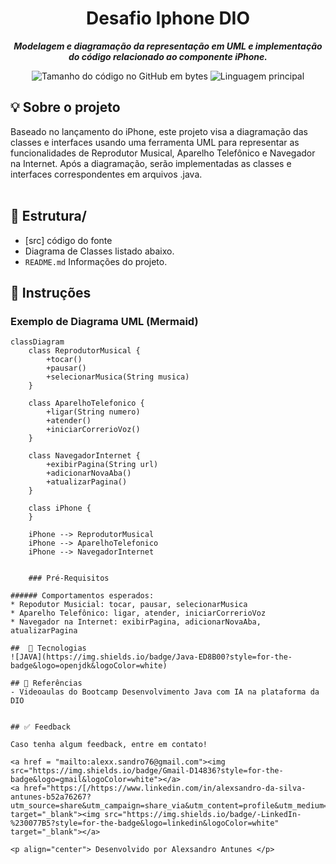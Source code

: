 <h1 align="center">
 Desafio Iphone DIO
</h1>

<p align="center">
	<b><i>
Modelagem e diagramação da representação em UML e implementação do código relacionado ao componente iPhone. 
  </i></b>
</p>

<p align="center">
	<img alt="Tamanho do código no GitHub em bytes" src="https://img.shields.io/github/languages/code-size/seu-usuario/seu-repositorio?color=6272a4" />
	<img alt="Linguagem principal" src="https://img.shields.io/github/languages/top/seu-usuario/seu-repositorio?color=6272a4"/>
</p>

## 💡 Sobre o projeto
Baseado no lançamento do iPhone, este projeto visa a diagramação das classes e interfaces usando uma ferramenta UML para representar as funcionalidades de Reprodutor Musical, Aparelho Telefônico e Navegador na Internet. Após a diagramação, serão implementadas as classes e interfaces correspondentes em arquivos .java.
 <br> <br>

## 📁 Estrutura/
- [src] código do fonte 
- Diagrama de Classes listado abaixo.
- ```README.md```  Informações do projeto.  
## 📍 Instruções 

### Exemplo de Diagrama UML (Mermaid)
```mermaid
classDiagram
    class ReprodutorMusical {
        +tocar()
        +pausar()
        +selecionarMusica(String musica)
    }

    class AparelhoTelefonico {
        +ligar(String numero)
        +atender()
        +iniciarCorrerioVoz()
    }

    class NavegadorInternet {
        +exibirPagina(String url)
        +adicionarNovaAba()
        +atualizarPagina()
    }

    class iPhone {
    }

    iPhone --> ReprodutorMusical
    iPhone --> AparelhoTelefonico
    iPhone --> NavegadorInternet


    ### Pré-Requisitos

###### Comportamentos esperados:
* Repodutor Musicial: tocar, pausar, selecionarMusica
* Aparelho Telefônico: ligar, atender, iniciarCorrerioVoz
* Navegador na Internet: exibirPagina, adicionarNovaAba, atualizarPagina

##  🔧 Tecnologias
![JAVA](https://img.shields.io/badge/Java-ED8B00?style=for-the-badge&logo=openjdk&logoColor=white)
  
## 🔗 Referências
- Videoaulas do Bootcamp Desenvolvimento Java com IA na plataforma da DIO


## ✅ Feedback

Caso tenha algum feedback, entre em contato!

<a href = "mailto:alexx.sandro76@gmail.com"><img src="https://img.shields.io/badge/Gmail-D14836?style=for-the-badge&logo=gmail&logoColor=white"></a> 
<a href="https:/[/https://www.linkedin.com/in/alexsandro-da-silva-antunes-b52a76267?utm_source=share&utm_campaign=share_via&utm_content=profile&utm_medium=android_app/]/" target="_blank"><img src="https://img.shields.io/badge/-LinkedIn-%230077B5?style=for-the-badge&logo=linkedin&logoColor=white" target="_blank"></a>

<p align="center"> Desenvolvido por Alexsandro Antunes </p>


